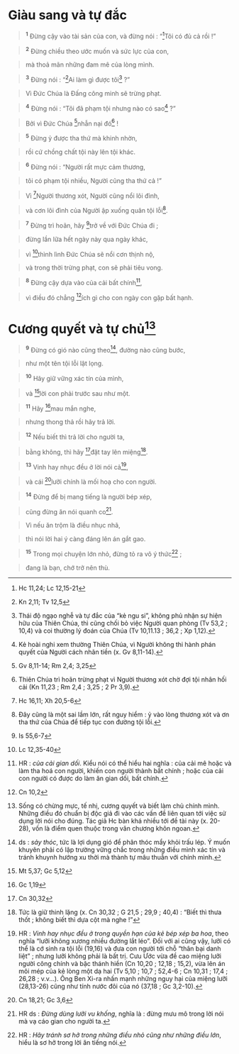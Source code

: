 # Giàu sang và tự đắc

> <sup><b>1</b></sup> Đừng cậy vào tài sản của con, và đừng nói : “[^1@-a479b0bf-dff8-451d-9614-c7e6d9b01a66]Tôi có đủ cả rồi !”
>


> <sup><b>2</b></sup> Đừng chiều theo ước muốn và sức lực của con,
>


> mà thoả mãn những đam mê của lòng mình.
>


> <sup><b>3</b></sup> Đừng nói : “[^2@-a479b0bf-dff8-451d-9614-c7e6d9b01a66]Ai làm gì được tôi[^1-a479b0bf-dff8-451d-9614-c7e6d9b01a66] ?”
>


> Vì Đức Chúa là Đấng công minh sẽ trừng phạt.
>


> <sup><b>4</b></sup> Đừng nói : “Tôi đã phạm tội nhưng nào có sao[^2-a479b0bf-dff8-451d-9614-c7e6d9b01a66] ?”
>


> Bởi vì Đức Chúa [^3@-a479b0bf-dff8-451d-9614-c7e6d9b01a66]nhẫn nại đó[^3-a479b0bf-dff8-451d-9614-c7e6d9b01a66] !
>


> <sup><b>5</b></sup> Đừng ỷ được tha thứ mà khinh nhờn,
>


> rồi cứ chồng chất tội này lên tội khác.
>


> <sup><b>6</b></sup> Đừng nói : “Người rất mực cảm thương,
>


> tôi có phạm tội nhiều, Người cũng tha thứ cả !”
>


> Vì [^4@-a479b0bf-dff8-451d-9614-c7e6d9b01a66]Người thương xót, Người cũng nổi lôi đình,
>


> và cơn lôi đình của Người ập xuống quân tội lỗi[^4-a479b0bf-dff8-451d-9614-c7e6d9b01a66].
>


> <sup><b>7</b></sup> Đừng trì hoãn, hãy [^5@-a479b0bf-dff8-451d-9614-c7e6d9b01a66]trở về với Đức Chúa đi ;
>


> đừng lần lữa hết ngày này qua ngày khác,
>


> vì [^6@-a479b0bf-dff8-451d-9614-c7e6d9b01a66]thình lình Đức Chúa sẽ nổi cơn thịnh nộ,
>


> và trong thời trừng phạt, con sẽ phải tiêu vong.
>


> <sup><b>8</b></sup> Đừng cậy dựa vào của cải bất chính[^5-a479b0bf-dff8-451d-9614-c7e6d9b01a66],
>


> vì điều đó chẳng [^7@-a479b0bf-dff8-451d-9614-c7e6d9b01a66]ích gì cho con ngày con gặp bất hạnh.
>


# Cương quyết và tự chủ[^6-a479b0bf-dff8-451d-9614-c7e6d9b01a66]

> <sup><b>9</b></sup> Đừng có gió nào cũng theo[^7-a479b0bf-dff8-451d-9614-c7e6d9b01a66], đường nào cũng bước,
>


> như một tên tội lỗi lật lọng.
>


> <sup><b>10</b></sup> Hãy giữ vững xác tín của mình,
>


> và [^8@-a479b0bf-dff8-451d-9614-c7e6d9b01a66]lời con phải trước sau như một.
>


> <sup><b>11</b></sup> Hãy [^9@-a479b0bf-dff8-451d-9614-c7e6d9b01a66]mau mắn nghe,
>


> nhưng thong thả rồi hãy trả lời.
>


> <sup><b>12</b></sup> Nếu biết thì trả lời cho người ta,
>


> bằng không, thì hãy [^10@-a479b0bf-dff8-451d-9614-c7e6d9b01a66]đặt tay lên miệng[^8-a479b0bf-dff8-451d-9614-c7e6d9b01a66].
>


> <sup><b>13</b></sup> Vinh hay nhục đều ở lời nói cả[^9-a479b0bf-dff8-451d-9614-c7e6d9b01a66],
>


> và cái [^11@-a479b0bf-dff8-451d-9614-c7e6d9b01a66]lưỡi chính là mối hoạ cho con người.
>


> <sup><b>14</b></sup> Đừng để bị mang tiếng là người bép xép,
>


> cũng đừng ăn nói quanh co[^10-a479b0bf-dff8-451d-9614-c7e6d9b01a66].
>


> Vì nếu ăn trộm là điều nhục nhã,
>


> thì nói lời hai ý càng đáng lên án gắt gao.
>


> <sup><b>15</b></sup> Trong mọi chuyện lớn nhỏ, đừng tỏ ra vô ý thức[^11-a479b0bf-dff8-451d-9614-c7e6d9b01a66] ;
>


> đang là bạn, chớ trở nên thù.
>

[^1-a479b0bf-dff8-451d-9614-c7e6d9b01a66]: Thái độ ngạo nghễ và tự đắc của “kẻ ngu si”, không phủ nhận sự hiện hữu của Thiên Chúa, thì cũng chối bỏ việc Người quan phòng (Tv 53,2 ; 10,4) và coi thường lý đoán của Chúa (Tv 10,11.13 ; 36,2 ; Xp 1,12).
[^2-a479b0bf-dff8-451d-9614-c7e6d9b01a66]: Kẻ hoài nghi xem thường Thiên Chúa, vì Người không thi hành phán quyết của Người cách nhãn tiền (x. Gv 8,11-14).
[^3-a479b0bf-dff8-451d-9614-c7e6d9b01a66]: Thiên Chúa trì hoãn trừng phạt vì Người thương xót chờ đợi tội nhân hối cải (Kn 11,23 ; Rm 2,4 ; 3,25 ; 2 Pr 3,9).
[^4-a479b0bf-dff8-451d-9614-c7e6d9b01a66]: Đây cũng là một sai lầm lớn, rất nguy hiểm : ỷ vào lòng thương xót và ơn tha thứ của Chúa để tiếp tục con đường tội lỗi.
[^5-a479b0bf-dff8-451d-9614-c7e6d9b01a66]: HR : *của cải gian dối*. Kiểu nói có thể hiểu hai nghĩa : của cải mê hoặc và làm tha hoá con người, khiến con người thành bất chính ; hoặc của cải con người có được do làm ăn gian dối, bất chính.
[^6-a479b0bf-dff8-451d-9614-c7e6d9b01a66]: Sống có chừng mực, tế nhị, cương quyết và biết làm chủ chính mình. Những điều đó chuẩn bị độc giả đi vào các vấn đề liên quan tới việc sử dụng lời nói cho đúng. Tác giả Hc bàn khá nhiều tới đề tài này (x. 20-28), vốn là điểm quen thuộc trong văn chương khôn ngoan.
[^7-a479b0bf-dff8-451d-9614-c7e6d9b01a66]: ds : *sảy thóc*, tức là lợi dụng gió để phân thóc mẩy khỏi trấu lép. Ý muốn khuyên phải có lập trường vững chắc trong những điều mình xác tín và tránh khuynh hướng xu thời mà thành tự mâu thuẫn với chính mình.
[^8-a479b0bf-dff8-451d-9614-c7e6d9b01a66]: Tức là giữ thinh lặng (x. Cn 30,32 ; G 21,5 ; 29,9 ; 40,4) : “Biết thì thưa thốt ; không biết thì dựa cột mà nghe !”
[^9-a479b0bf-dff8-451d-9614-c7e6d9b01a66]: HR : *Vinh hay nhục đều ở trong quyền hạn của kẻ bép xép ba hoa*, theo nghĩa “lưỡi không xương nhiều đường lắt léo”. Đối với ai cũng vậy, lưỡi có thể là cớ sinh ra tội lỗi (19,16) và đưa con người tới chỗ “thân bại danh liệt” ; nhưng lưỡi không phải là bất trị. Cưu Ước vừa đề cao miệng lưỡi người công chính và bậc thánh hiền (Cn 10,20 ; 12,18 ; 15,2), vừa lên án môi mép của kẻ lòng một dạ hai (Tv 5,10 ; 10,7 ; 52,4-6 ; Cn 10,31 ; 17,4 ; 26,28 ; v.v...). Ông Ben Xi-ra nhấn mạnh những nguy hại của miệng lưỡi (28,13-26) cũng như tính nước đôi của nó (37,18 ; Gc 3,2-10).
[^10-a479b0bf-dff8-451d-9614-c7e6d9b01a66]: HR ds : *Đừng dùng lưỡi vu khống*, nghĩa là : đừng mưu mô trong lời nói mà vạ cáo gian cho người ta.
[^11-a479b0bf-dff8-451d-9614-c7e6d9b01a66]: HR : *Hãy tránh sơ hở trong những điều nhỏ cũng như những điều lớn*, hiểu là sơ hở trong lời ăn tiếng nói.
[^1@-a479b0bf-dff8-451d-9614-c7e6d9b01a66]: Hc 11,24; Lc 12,15-21
[^2@-a479b0bf-dff8-451d-9614-c7e6d9b01a66]: Kn 2,11; Tv 12,5
[^3@-a479b0bf-dff8-451d-9614-c7e6d9b01a66]: Gv 8,11-14; Rm 2,4; 3,25
[^4@-a479b0bf-dff8-451d-9614-c7e6d9b01a66]: Hc 16,11; Xh 20,5-6
[^5@-a479b0bf-dff8-451d-9614-c7e6d9b01a66]: Is 55,6-7
[^6@-a479b0bf-dff8-451d-9614-c7e6d9b01a66]: Lc 12,35-40
[^7@-a479b0bf-dff8-451d-9614-c7e6d9b01a66]: Cn 10,2
[^8@-a479b0bf-dff8-451d-9614-c7e6d9b01a66]: Mt 5,37; Gc 5,12
[^9@-a479b0bf-dff8-451d-9614-c7e6d9b01a66]: Gc 1,19
[^10@-a479b0bf-dff8-451d-9614-c7e6d9b01a66]: Cn 30,32
[^11@-a479b0bf-dff8-451d-9614-c7e6d9b01a66]: Cn 18,21; Gc 3,6